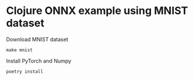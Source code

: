 # Clojure ONNX example using MNIST dataset

Download MNIST dataset
```Shell
make mnist
```

Install PyTorch and Numpy
```Shell
poetry install
```
